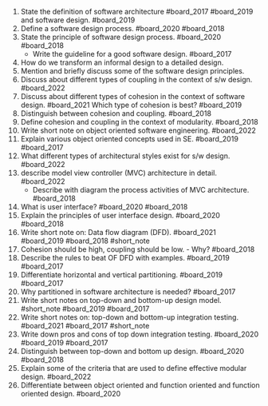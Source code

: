 1. State the definition of software architecture #board_2017 #board_2019 and software design. #board_2019 
2. Define a software design process. #board_2020 #board_2018 
3. State the principle of software design process. #board_2020 #board_2018 
	- Write the guideline for a good software design. #board_2017 
4. How do we transform an  informal design to a detailed design.
5. Mention and briefly discuss some of the software design principles.
6. Discuss about different types of coupling in the context of s/w design. #board_2022 
7. Discuss about different types of cohesion in the context of software design. #board_2021  Which type of cohesion is best? #board_2019 
8. Distinguish between cohesion and coupling. #board_2018 
9. Define cohesion and coupling in the context of modularity. #board_2018 
10. Write short note on object oriented software engineering. #board_2022 
11. Explain various object oriented concepts used in SE. #board_2019 #board_2017 
12. What different types of architectural styles exist for s/w design. #board_2022 
13. describe model view controller (MVC) architecture in detail. #board_2022 
	- Describe with diagram the process activities of MVC architecture. #board_2018 
14. What is user interface? #board_2020 #board_2018 
15. Explain the principles of user interface design. #board_2020 #board_2018 
16. Write short note on: Data flow diagram (DFD). #board_2021 #board_2019 #board_2018 #short_note 
17. Cohesion should be high, coupling should be low. - Why? #board_2018 
18. Describe the rules to beat OF DFD with examples. #board_2019 #board_2017 
19. Differentiate horizontal and vertical partitioning. #board_2019 #board_2017 
20. Why partitioned in software architecture is needed? #board_2017 
21. Write short notes on top-down and bottom-up design model. #short_note #board_2019 #board_2017 
22. Write short notes on: top-down and bottom-up integration testing. #board_2021 #board_2017 #short_note 
23. Write down pros and cons of top down integration testing. #board_2020 #board_2019 #board_2017 
24. Distinguish between top-down and bottom up design. #board_2020 #board_2018 
25. Explain some of the criteria that are used to define effective modular design. #board_2022 
26. Differentiate between object oriented and function oriented and function oriented design. #board_2020 